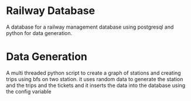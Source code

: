 # Railway Database
A database for a railway management database using postgresql and python for data generation.
# Data Generation
A multi threaded python script to create a graph of stations and creating trips using bfs on two station. it uses random data to generate the station and the trips and the tickets and it inserts the data into the database using the config variable
